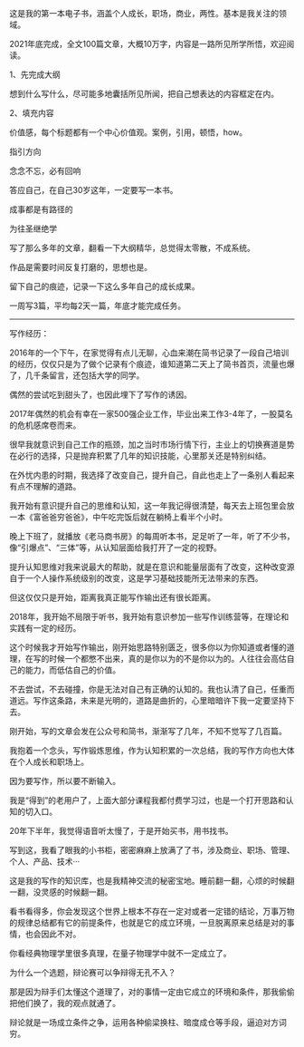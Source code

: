 这是我的第一本电子书，涵盖个人成长，职场，商业，两性。基本是我关注的领域。

2021年底完成，全文100篇文章，大概10万字，内容是一路所见所学所悟，欢迎阅读。

1、先完成大纲

想到什么写什么，尽可能多地囊括所见所闻，把自己想表达的内容框定在内。

2、填充内容

价值感，每个标题都有一个中心价值观。案例，引用，顿悟，how。

指引方向

念念不忘，必有回响

答应自己，在自己30岁这年，一定要写一本书。

成事都是有路径的

为往圣继绝学

写了那么多年的文章，翻看一下大纲精华，总觉得太零散，不成系统。

作品是需要时间反复打磨的，思想也是。

留下自己的痕迹，记录一下这么多年自己的成长成果。

一周写3篇，平均每2天一篇，年底才能完成任务。

---

写作经历：

2016年的一个下午，在家觉得有点儿无聊，心血来潮在简书记录了一段自己培训的经历，仅仅只是为了做个记录有个痕迹，谁知道第二天上了简书首页，流量也爆了，几千条留言，还包括大学的同学。

偶然的尝试吃到甜头了，也因此埋下了写作的诱因。

2017年偶然的机会有幸在一家500强企业工作，毕业出来工作3-4年了，一股莫名的危机感席卷而来。

很早我就意识到自己工作的瓶颈，加之当时市场行情下行，主业上的切换赛道是势在必行的选择，只是抛弃积累了几年的知识技能，心里那关还是特别纠结。

在外忧内患的时期，我选择了改变自己，提升自己，自此也走上了一条别人看起来有点不理解的道路。

我开始有意识提升自己的思维和认知，这一年我记得很清楚，每天去上班包里会放一本《富爸爸穷爸爸》，中午吃完饭后就在躺椅上看半个小时。

晚上下班了，就播放《老马商书房》的每周听本书，足足听了一年，听了不少书，像“引爆点”、“三体”等，从认知层面给我打开了一定的视野。

提升认知思维对我来说最大的帮助，就是在意识和能量层面有了改变，这种改变源自于一个人操作系统级别的改变，这是学习基础技能所无法带来的东西。

但这仅仅只是开始，距离我真正能写作输出还有很长距离。

2018年，我开始不局限于听书，我开始有意识参加一些写作训练营等，在理论和实践有一定的经历。

这个时候我才开始写作输出，刚开始思路特别匮乏，很多你以为你知道或者懂的道理，在写的时候一个都憋不出来，真的是你以为的不是你以为的。人往往会高估自己的能力，而低估自己的价值。

不去尝试，不去碰撞，你是无法对自己有正确的认知的。我也认清了自己，任重而道远。写作这条路，未来是光明的，道路是曲折的，心里暗暗许下我一定要坚持下去。

刚开始，写的文章会发在公众号和简书，渐渐写了几年，不知不觉写了几百篇。

我抱着一个念头，写作锻炼思维，作为认知积累的一次总结，我的写作方向也大体在个人成长和职场上。

因为要写作，所以要不断输入。

我是“得到”的老用户了，上面大部分课程我都付费学习过，也是一个打开思路和认知的切入口。

20年下半年，我觉得语音听太慢了，于是开始买书，用书找书。

写到这，我看了眼我的小书柜，密密麻麻上放满了了书，涉及商业、职场、管理、个人、产品、技术···

这是我的写作的知识库，也是我精神交流的秘密宝地。睡前翻一翻，心烦的时候翻一翻，没灵感的时候翻一翻。

看书看得多，你会发现这个世界上根本不存在一定对或者一定错的结论，万事万物的规律总结都有它的前提条件，也就是它的成立环境，一旦脱离原来总结是对的事情，也会因此不对。

你看经典物理学里很多真理，在量子物理学中就不一定成立了。

为什么一个选题，辩论赛可以争辩得无孔不入？

那是因为辩手们太懂这个道理了，对的事情一定由它成立的环境和条件，那我偷偷把他们换了，我的观点就通了。

辩论就是一场成立条件之争，运用各种偷梁换柱、暗度成仓等手段，逼迫对方词穷。

